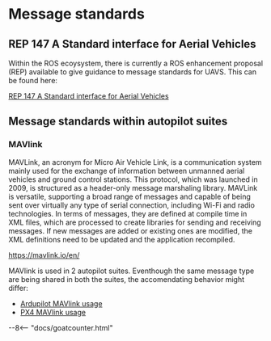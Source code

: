 # Message standards

## REP 147 A Standard interface for Aerial Vehicles

Within the ROS ecoysystem, there is currently a ROS enhancement proposal (REP) available to give guidance to message standards for UAVS. This can be found here:

[REP 147 A Standard interface for Aerial Vehicles](https://www.ros.org/reps/rep-0147.html)

## Message standards within autopilot suites

### MAVlink

MAVLink, an acronym for Micro Air Vehicle Link, is a communication system mainly used for the exchange of information between unmanned aerial vehicles and ground control stations.
This protocol, which was launched in 2009, is structured as a header-only message marshaling library.
MAVLink is versatile, supporting a broad range of messages and capable of being sent over virtually any type of serial connection, including Wi-Fi and radio technologies.
In terms of messages, they are defined at compile time in XML files, which are processed to create libraries for sending and receiving messages.
If new messages are added or existing ones are modified, the XML definitions need to be updated and the application recompiled.

https://mavlink.io/en/

MAVlink is used in 2 autopilot suites. Eventhough the same message type are being shared in both the suites, the accomendating behavior might differ:

* [Ardupilot MAVlink usage](https://ardupilot.org/dev/docs/mavlink-basics.html)
* [PX4 MAVlink usage](https://docs.px4.io/main/en/middleware/mavlink.html)

--8<-- "docs/goatcounter.html"

